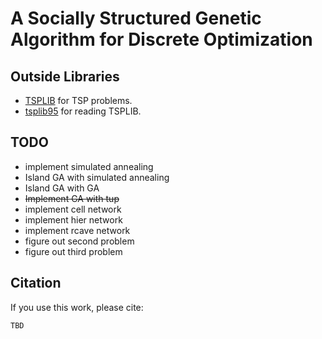 # A Socially Structured Genetic Algorithm for Discrete Optimization

## Outside Libraries

- [TSPLIB](http://comopt.ifi.uni-heidelberg.de/software/TSPLIB95/tsp/) for TSP problems.
- [tsplib95](https://github.com/rhgrant10/tsplib95/tree/c9edc6bf905ff33e38c0f475e855b3d866d72dcd) for reading TSPLIB.

## TODO

- implement simulated annealing
- Island GA with simulated annealing
- Island GA with GA
- <s>Implement GA with tup</s>
- implement cell network
- implement hier network
- implement rcave network
- figure out second problem
- figure out third problem

## Citation

If you use this work, please cite:

```
TBD
```